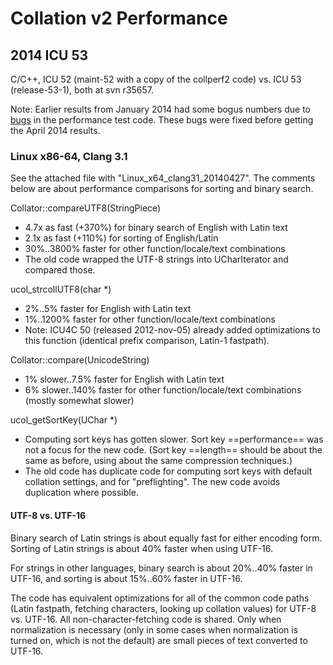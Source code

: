 # Collation v2 Performance

## 2014 ICU 53

C/C++, ICU 52 (maint-52 with a copy of the collperf2 code) vs. ICU 53
(release-53-1), both at svn r35657.

Note: Earlier results from January 2014 had some bogus numbers due to
[bugs](http://bugs.icu-project.org/trac/ticket/10867) in the performance test
code. These bugs were fixed before getting the April 2014 results.

### Linux x86-64, Clang 3.1

See the attached file with "Linux_x64_clang31_20140427". The comments below are
about performance comparisons for sorting and binary search.

Collator::compareUTF8(StringPiece)

*   4.7x as fast (+370%) for binary search of English with Latin text
*   2.1x as fast (+110%) for sorting of English/Latin
*   30%..3800% faster for other function/locale/text combinations
*   The old code wrapped the UTF-8 strings into UCharIterator and compared
    those.

ucol_strcollUTF8(char \*)

*   2%..5% faster for English with Latin text
*   1%..1200% faster for other function/locale/text combinations
*   Note: ICU4C 50 (released 2012-nov-05) already added optimizations to this
    function (identical prefix comparison, Latin-1 fastpath).

Collator::compare(UnicodeString)

*   1% slower..7.5% faster for English with Latin text
*   6% slower..140% faster for other function/locale/text combinations (mostly
    somewhat slower)

ucol_getSortKey(UChar \*)

*   Computing sort keys has gotten slower. Sort key ==performance== was not a
    focus for the new code. (Sort key ==length== should be about the same as
    before, using about the same compression techniques.)
*   The old code has duplicate code for computing sort keys with default
    collation settings, and for "preflighting". The new code avoids duplication
    where possible.

#### UTF-8 vs. UTF-16

Binary search of Latin strings is about equally fast for either encoding form.
Sorting of Latin strings is about 40% faster when using UTF-16.

For strings in other languages, binary search is about 20%..40% faster in
UTF-16, and sorting is about 15%..60% faster in UTF-16.

The code has equivalent optimizations for all of the common code paths (Latin
fastpath, fetching characters, looking up collation values) for UTF-8 vs.
UTF-16. All non-character-fetching code is shared. Only when normalization is
necessary (only in some cases when normalization is turned on, which is not the
default) are small pieces of text converted to UTF-16.
